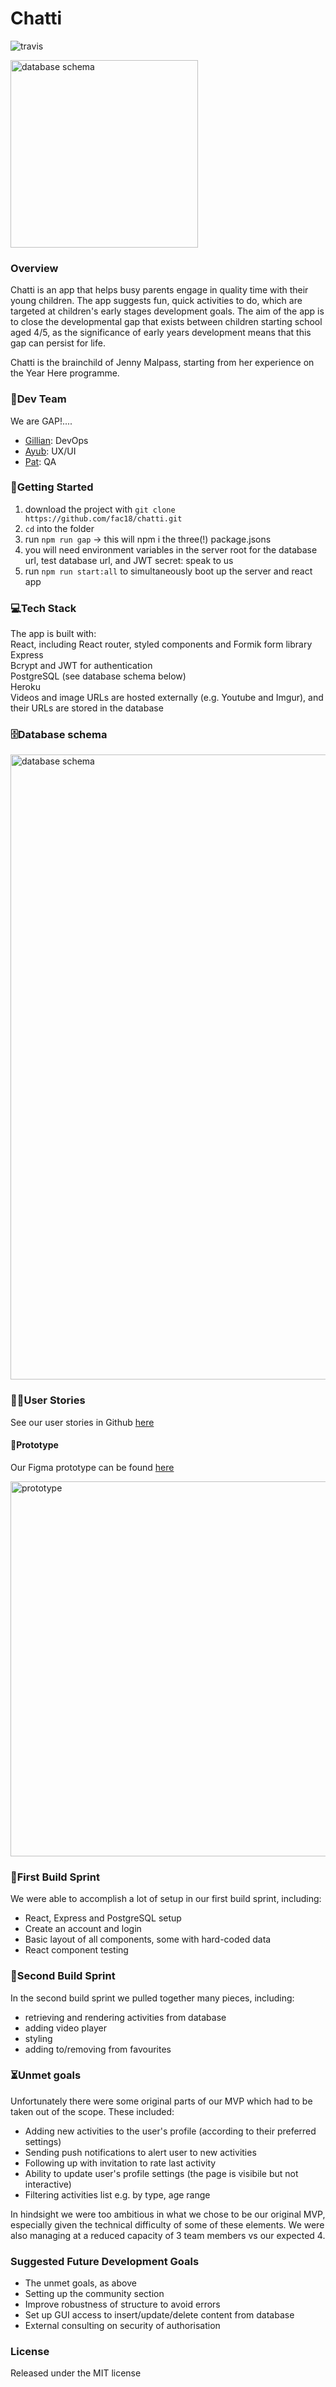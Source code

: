 # Chatti

![travis](https://travis-ci.com/fac18/chatti.svg?branch=master)

<img src="https://imgur.com/xGUSSRl.jpg" alt="database schema" width="300px">

### Overview

Chatti is an app that helps busy parents engage in quality time with their young children.  The app suggests fun, quick activities to do, which are targeted at children's early stages development goals.  The aim of the app is to close the developmental gap that exists between children starting school aged 4/5, as the significance of early years development means that this gap can persist for life.

Chatti is the brainchild of Jenny Malpass, starting from her experience on the Year Here programme.


### 👋Dev Team
We are GAP!....

* [Gillian](https://github.com/yeo-yeo): DevOps
* [Ayub](https://github.com/Ayub3): UX/UI
* [Pat](https://github.com/pat-cki): QA


### 🏁Getting Started 

1. download the project with `git clone https://github.com/fac18/chatti.git`
2. `cd` into the folder
3. run `npm run gap` -> this will npm i the three(!) package.jsons
4. you will need environment variables in the server root for the database url, test database url, and JWT secret: speak to us
5. run `npm run start:all` to simultaneously boot up the server and react app

### 💻Tech Stack
The app is built with:\
React, including React router, styled components and Formik form library\
Express\
Bcrypt and JWT for authentication\
PostgreSQL (see database schema below)\
Heroku\
Videos and image URLs are hosted externally (e.g. Youtube and Imgur), and their URLs are stored in the database


### 🗄️Database schema
<img src="https://imgur.com/BVlwidp.jpg" alt="database schema" width="1000px">


### 👩‍👦User Stories

See our user stories in Github [here](https://github.com/fac18/chatti/labels/user%20story)

#### 📐Prototype

Our Figma prototype can be found [here](https://www.figma.com/file/x7cFeKTtGpQQfBNwkfg0oX/Chatty?node-id=54%3A607)

<img src="https://imgur.com/DepXu2I.jpg" alt="prototype" width="600px">


### 🏃First Build Sprint

We were able to accomplish a lot of setup in our first build sprint, including:
* React, Express and PostgreSQL setup
* Create an account and login
* Basic layout of all components, some with hard-coded data
* React component testing

### 🏃Second Build Sprint

In the second build sprint we pulled together many pieces, including:
* retrieving and rendering activities from database
* adding video player
* styling
* adding to/removing from favourites


### ⏳Unmet goals

Unfortunately there were some original parts of our MVP which had to be taken out of the scope.  These included:
* Adding new activities to the user's profile (according to their preferred settings)
* Sending push notifications to alert user to new activities
* Following up with invitation to rate last activity
* Ability to update user's profile settings (the page is visibile but not interactive)
* Filtering activities list e.g. by type, age range

In hindsight we were too ambitious in what we chose to be our original MVP, especially given the technical difficulty of some of these elements.  We were also managing at a reduced capacity of 3 team members vs our expected 4.

### Suggested Future Development Goals

* The unmet goals, as above
* Setting up the community section
* Improve robustness of structure to avoid errors
* Set up GUI access to insert/update/delete content from database
* External consulting on security of authorisation

### License
Released under the MIT license
